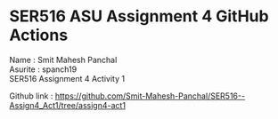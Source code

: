 # SER516 ASU Assignment 4 GitHub Actions

Name : Smit Mahesh Panchal  
Asurite : spanch19  
SER516 Assignment 4 Activity 1  

Github link : https://github.com/Smit-Mahesh-Panchal/SER516--Assign4_Act1/tree/assign4-act1  
